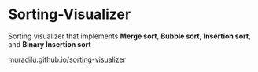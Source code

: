 # Sorting-Visualizer

Sorting visualizer that implements **Merge sort**, **Bubble sort**, **Insertion sort**, and **Binary Insertion sort**

[muradilu.github.io/sorting-visualizer](https://muradilu.github.io/sorting-visualizer/)
